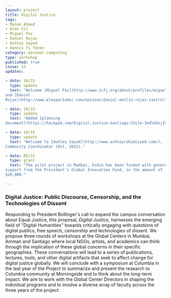 ```yaml
---
layout: project
title: Digital Justice
tags:
- Manan Ahmed
- Alex Gil
- Miguel Paz
- Daniel Rojas
- Ashley Sayed
- Dennis Yi Tenen
category: minimal-computing
type: workshop
published: true
issue: 15
updates:

- date: 10/15
  type: update
  text: "Welcome [Miguel Paz](http://www.icfj.org/about/profiles/miguel-paz)
and [Daniel
Rojas](http://www.elespectador.com/opinion/daniel-emilio-rojas-castro)"

- date: 10/15
  type: update
  text: "Added [planning
document](https://hackpad.com/Digital-Justice-Santiago-Chile-3odlGGxjZ4Y)."

- date: 10/15
  type: update
  text: "Welcome to [Ashley Sayed](http://www.ashleyrahimisyed.com/),
Community Coordinator (Oct, 2015)."

- date: 05/15
  type: grant
  text: "The pilot project in Mumbai, India has been funded with generous
support from the President's Global Innovation Fund, in the amount of
$20,000."

---
```


### Digital Justice: Public Discourse, Censorship, and the Technologies of Dissent

Responding to President Bollinger's call to expand the campus conversation
about Equal Justice, this proposal, *Digital Justice*, harnesses the emerging
field of "Digital Humanities" towards critically engaging with questions of
digital publics, free speech, censorship and technologies of dissent. We
propose three rounds of workshops at the Global Centers in Mumbai, Amman and
Santiago where local NGOs, artists, and academics can think through the
implication of these global concerns in their specific geographies. These
conversations will lead to a series of publications, lectures, tools, and other
digital artifacts that seek to affect change for digital justice globally. We
will conclude with a symposium at Columbia in the last year of the Project to
summarize and present the research to Columbia community at Morningside and to
think about the long-term impact. We aim to work with the Global Center
Directors in shaping the individual programs and to involve a diverse array of
faculty across the three years of the project.
